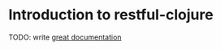 # Introduction to restful-clojure

TODO: write [great documentation](http://jacobian.org/writing/great-documentation/what-to-write/)
